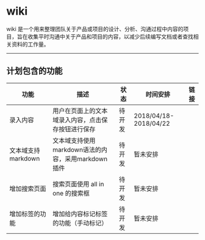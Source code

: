 # wiki
wiki 是一个用来整理团队关于产品或项目的设计、分析、沟通过程中内容的项目，旨在收集平时沟通中关于产品和项目的内容，以减少后续编写文档或者查找相关资料的工作量。

***
## 计划包含的功能
| 功能 | 描述 | 状态 | 时间安排 | 链接 |
|---|---|---|---|---|
| 录入内容 | 用户在页面上的文本域录入内容，点击保存按钮进行保存 | 待开发 | 2018/04/18-2018/04/22 |  |
| 文本域支持markdown | 文本域支持使用markdown语法的内容，采用markdown插件 | 待开发 | 暂未安排 |  |
| 增加搜索页面 | 搜索页面使用 all in one 的搜索框 | 待开发 | 暂未安排| |
| 增加标签的功能 | 增加给内容标记标签的功能（手动标记） | 待开发 | 暂未安排 | |
